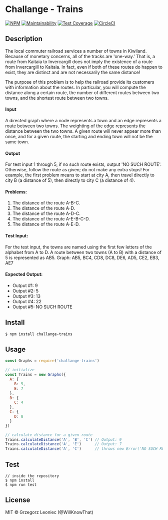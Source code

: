 # Challange - Trains 

[![NPM](https://img.shields.io/npm/v/challange-trains.svg)](https://www.npmjs.com/package/challange-trains)
[![Maintainability](https://api.codeclimate.com/v1/badges/4f2a7a710a4c27a1e904/maintainability)](https://codeclimate.com/github/appinteractive/ChallangeTrains/maintainability) 
[![Test Coverage](https://api.codeclimate.com/v1/badges/4f2a7a710a4c27a1e904/test_coverage)](https://codeclimate.com/github/appinteractive/ChallangeTrains/test_coverage) 
[![CircleCI](https://circleci.com/gh/appinteractive/ChallangeTrains.svg?style=svg)](https://circleci.com/gh/appinteractive/ChallangeTrains)

## Description
The local commuter railroad services a number of towns in Kiwiland. Because of monetary concerns, all of the tracks are 'one-way.' That is, a route from Kaitaia to Invercargill does not imply the existence of a route from Invercargill to Kaitaia. In fact, even if both of these routes do happen to exist, they are distinct and are not necessarily the same distance!

The purpose of this problem is to help the railroad provide its customers with information about the routes. In particular, you will compute the distance along a certain route, the number of different routes between two towns, and the shortest route between two towns.

#### Input 
A directed graph where a node represents a town and an edge represents a route between two towns. The weighting of the edge represents the distance between the two towns. A given route will never appear more than once, and for a given route, the starting and ending town will not be the same town.

#### Output 
For test input 1 through 5, if no such route exists, output 'NO SUCH ROUTE'. Otherwise, follow the route as given; do not make any extra stops! For example, the first problem means to start at city A, then travel directly to city B (a distance of 5), then directly to city C (a distance of 4).

#### Problems:                
1. The distance of the route A-B-C.
2. The distance of the route A-D.
3. The distance of the route A-D-C.
4. The distance of the route A-E-B-C-D. 
5. The distance of the route A-E-D.

#### Test Input:
For the test input, the towns are named using the first few letters of the alphabet from A to D. A route between two towns (A to B) with a distance of 5 is represented as AB5.
Graph: AB5, BC4, CD8, DC8, DE6, AD5, CE2, EB3, AE7

#### Expected Output:
- Output #1: 9
- Output #2: 5
- Output #3: 13
- Output #4: 22
- Output #5: NO SUCH ROUTE

## Install

```
$ npm install challange-trains
```


## Usage

```js
const Graphs = require('challange-trains')

// initialize
const Trains = new Graphs({
  A: {
    B: 5,
    E: 7
  },
  B: {
    C: 4
  },
  C: {
    D: 8
  }
})

// calculate distance for a given route
Trains.calculateDistance('A', 'B', 'C') // Output: 9
Trains.calculateDistance('A', 'E')      // Output: 7
Trains.calculateDistance('A', 'C')      // throws new Error('NO SUCH ROUTE')
```

## Test

```
// inside the repository
$ npm install 
$ npm run test
```

## License

MIT © Grzegorz Leoniec (@WillKnowThat)
